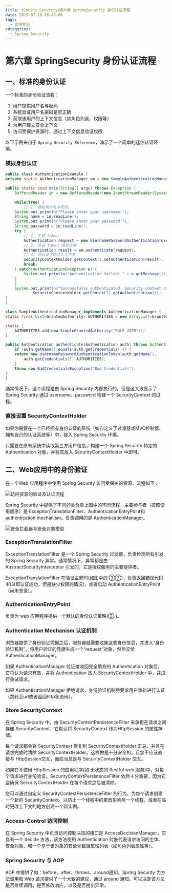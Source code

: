 ```yaml
---
title: 《Spring Security》第六章 SpringSecurity 身份认证流程
date: 2019-07-18 18:45:00
tags: 
  - 读书笔记
categories:
  - Spring Security
---
```


# 第六章 SpringSecurity 身份认证流程

## 一、标准的身份认证

一个标准的身份验证流程：

1. 用户提供用户名与密码
2. 系统验证用户名密码是否正确
3. 获取该用户的上下文信息（如角色列表、权限等）
4. 为用户建立安全上下文
5. 访问受保护资源时，通过上下文信息验证权限

以下示例来自于 `Spring Security Reference`，演示了一个简单的迷你认证环境。

### 模拟身份认证

```java
public class AuthenticationExample {
private static AuthenticationManager am = new SampleAuthenticationManager();

public static void main(String[] args) throws Exception {
	BufferedReader in = new BufferedReader(new InputStreamReader(System.in));

	while(true) {
        // 1. 接收用户名与密码
	System.out.println("Please enter your username:");
	String name = in.readLine();
	System.out.println("Please enter your password:");
	String password = in.readLine();
	try {
        // 2. 生成 token
		Authentication request = new UsernamePasswordAuthenticationToken(name, password);
        // 3. 验证 token 是否正确
		Authentication result = am.authenticate(request);
        // 4. 将认证主题注入上下文
        SecurityContextHolder.getContext().setAuthentication(result);
		break;
	} catch(AuthenticationException e) {
		System.out.println("Authentication failed: " + e.getMessage());
	}
	}
	System.out.println("Successfully authenticated. Security context contains: " +
			SecurityContextHolder.getContext().getAuthentication());
}
}

class SampleAuthenticationManager implements AuthenticationManager {
static final List<GrantedAuthority> AUTHORITIES = new ArrayList<GrantedAuthority>();

static {
	AUTHORITIES.add(new SimpleGrantedAuthority("ROLE_USER"));
}

public Authentication authenticate(Authentication auth) throws AuthenticationException {
	if (auth.getName().equals(auth.getCredentials())) {
	return new UsernamePasswordAuthenticationToken(auth.getName(),
		auth.getCredentials(), AUTHORITIES);
	}
	throw new BadCredentialsException("Bad Credentials");
}
}
```

通常情况下，这个流程是由 Spring Security 内部执行的，但是这大致显示了 Spring Security 通过 username、password 构建一个 SecurityContext 的过程。

### 直接设置 SecurityContextHolder

如果你需要在一个已经拥有身份认证的系统（如自定义了过滤器或MVC控制器、拥有自己的认证系统等）中，接入 Spring Security 环境。

只需要在原有系统中读取第三方用户信息，构建一个 Spring Security 特定的 Authentication 对象，并将其放入 SecurityContextHolder 中即可。

## 二、Web应用中的身份验证

在一个Web 应用程序中使用 Spring Security 访问受保护的资源，流程如下：

![访问资源的验证及认证流程](https://i.loli.net/2019/07/19/5d312c9031ea155349.png)

Spring Security 中提供了不同的类负责上图中的不同流程，主要参与者（按照使用顺序）是 ExceptionTranslationFilter、AuthenticationEntryPoint和 authentication mechanism。负责调用的是 AuthenticationManager。

![安全拦截器与安全对象模型](https://i.loli.net/2019/07/19/5d312f3a9d38248120.png)

### ExceptionTranslationFilter

ExceptionTranslationFilter 是一个 Spring Security 过滤器，负责检测所有引发的 Spring Security 异常。通常情况下，异常都是由 AbstractSecurityInterceptor 引发的，它是授权服务的主要提供者。

ExceptionTranslationFilter 在验证主题时(如图中的 ③⑦)，负责返回错误代码403(即认证成功，但是缺少权限的情况)，或者启动 AuthenticationEntryPoint（尚未登录）。

### AuthenticationEntryPoint

负责为 web 应用程序提供一个默认的身份认证策略(③ )。

### Authentication Mechanism 认证机制

浏览器提供了身份验证凭据之后，服务器就需要收集这些身份信息，并进入“身份验证机制”。将用户验证的凭据生成一个“request”对象，然后交给 AuthenticationManager。

如果 AuthenticationManager 验证接收回完全填充的 Authentication 对象后，它将认为请求有效，并将 Authentication 放入 SecurityContextHolder 中，并进行重试请求。

如果 AuthenticationManager 拒绝请求，身份验证机制将要求用户重新进行认证（跳转至url或者返回http状态码）。

### Store SecurityContext

在 Spring Security 中，由 SecurityContextPersistenceFilter 来承担在请求之间存储 SecurityContext，它默认将 SecurityContext 作为HttpSession 的属性存储。

每个请求都会将 SecurityContext 恢复到 SecurityContextHolder 汇总，并且在请求完成时清除 SecurityContextHolder。这样做是十分安全的，且您不应该直接与 HttpSession交互，而应当总是与 SecurityContextHolder 交互。

如果在不使用 HttpSession 的应用程序(如 无状态的 Restful web 服务)中，对每个请求进行身份验证。SecurityContextPersistenceFilter 依然十分重要，因为它会确保 SecurityContextHolder 在每个请求之后被清除。

您可以通过自定义 SecurityContextPersistenceFilter 的行为，为每个请求创建一个新的 SecurityContext。以防止一个线程中的更改影响另一个线程，或者在临时更改上下文的地方创建一个新实例。

### Access-Control 访问控制

在 Spring Security 中负责访问控制决策的接口是 AccessDecisionManager，它具有一个 decide 方法，该方法使用 Authentication 对象代表请求访问的主体、安全对象、和一个基于该对象的安全元数据属性列表（如角色列表属性等）。

### Spring Security 与 AOP

AOP 中提供了如：before、after、throws、around通知。Spring Security 为方法调用和 Web 请求提供了一个大致的建议，通过 around 通知，可以决定该方法是否继续调用，是否修改响应，以及是否抛出异常。

